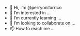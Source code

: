 - 👋 Hi, I’m @perryonitorrico
- 👀 I’m interested in ...
- 🌱 I’m currently learning ...
- 💞️ I’m looking to collaborate on ...
- 📫 How to reach me ...

<!---
perryonitorrico/perryonitorrico is a ✨ special ✨ repository because its `README.md` (this file) appears on your GitHub profile.
You can click the Preview link to take a look at your changes.
--->
